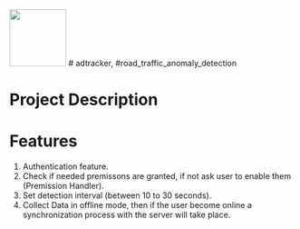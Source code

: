 <img src="https://user-images.githubusercontent.com/33600370/178572406-fc4029e2-d5fd-4818-87de-9d0472b44e2e.jpg" width="100" height="100">
# adtracker, #road_traffic_anomaly_detection

# Project Description

# Features
  1. Authentication feature.
  2. Check if needed premissons are granted, if not ask user to enable them (Premission Handler). 
  3. Set detection interval (between 10 to 30 seconds).
  4. Collect Data in offline mode, then if the user become online a synchronization process with the server will take place.
